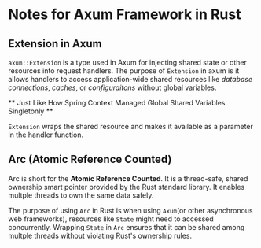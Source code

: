 # Notes for Axum Framework in Rust

## Extension in Axum

`axum::Extension` is a type used in Axum for injecting shared state or other resources into request handlers.
The purpose of `Extension` in axum is it allows handlers to access application-wide shared resources like _database connections_, _caches_, or _configuraitons_ without global variables.

** Just Like How Spring Context Managed Global Shared Variables Singletonly **

`Extension` wraps the shared resource and makes it available as a parameter in the handler function.

## Arc (Atomic Reference Counted)

Arc is short for the **Atomic Reference Counted**. It is a thread-safe, shared ownership smart pointer provided by the Rust standard library. It enables multple threads to own the same data safely.

The purpose of using `Arc` in Rust is when using `Axum`(or other asynchronous web frameworks), resources like `State` might need to accessed concurrently. Wrapping `State` in `Arc` ensures that it can be shared among multple threads without violating Rust's ownership rules.
